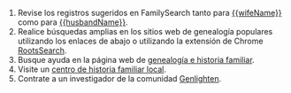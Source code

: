 1. Revise los registros sugeridos en FamilySearch tanto para [{{wifeName}}](https://familysearch.org/tree/#view=allMatchingRecords&person={{wid}}) como para [{{husbandName}}](https://familysearch.org/tree/#view=allMatchingRecords&person={{hid}}).
1. Realice búsquedas amplias en los sitios web de genealogía populares utilizando los enlaces de abajo o utilizando la extensión de Chrome [RootsSearch](https://chrome.google.com/webstore/detail/rootssearch/aolcffalbhpnojekmimmelebjchjmmgn?hl=en).
1. Busque ayuda en la página web de [genealogía e historia familiar](http://genealogy.stackexchange.com/).
1. Visite un [centro de historia familiar local](https://familysearch.org/ask/help#localResource).
1. Contrate a un investigador de la comunidad [Genlighten](http://www.genlighten.com/).